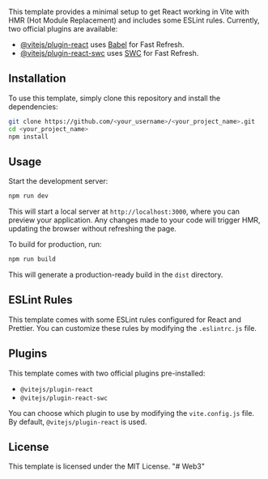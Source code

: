 This template provides a minimal setup to get React working in Vite with HMR (Hot Module Replacement) and includes some ESLint rules.
Currently, two official plugins are available:

- [@vitejs/plugin-react](https://github.com/vitejs/vite-plugin-react/blob/main/packages/plugin-react/README.md) uses [Babel](https://babeljs.io/) for Fast Refresh.
- [@vitejs/plugin-react-swc](https://github.com/vitejs/vite-plugin-react-swc) uses [SWC](https://swc.rs/) for Fast Refresh.

## Installation

To use this template, simply clone this repository and install the dependencies:

```sh
git clone https://github.com/<your_username>/<your_project_name>.git
cd <your_project_name>
npm install
```

## Usage

Start the development server:

```sh
npm run dev
```

This will start a local server at `http://localhost:3000`, where you can preview your application. Any changes made to your code will trigger HMR, updating the browser without refreshing the page.

To build for production, run:

```sh
npm run build
```

This will generate a production-ready build in the `dist` directory.

## ESLint Rules

This template comes with some ESLint rules configured for React and Prettier. You can customize these rules by modifying the `.eslintrc.js` file.

## Plugins

This template comes with two official plugins pre-installed:

- `@vitejs/plugin-react`
- `@vitejs/plugin-react-swc`

You can choose which plugin to use by modifying the `vite.config.js` file. By default, `@vitejs/plugin-react` is used.

## License

This template is licensed under the MIT License.
"# Web3" 
